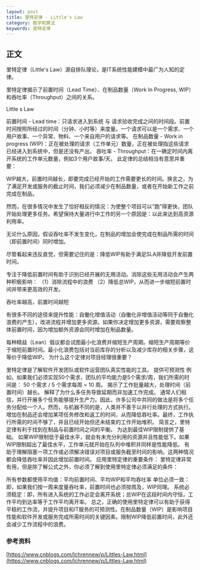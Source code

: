 ```yaml
---
layout: post
title: 里特定律 - Little's Law
category: 数学和算法
keywords: 里特定律 
---
```


## 正文
里特定律（Little's Law）源自排队理论，是IT系统性能建模中最广为人知的定律。

里特定律揭示了前置时间（Lead Time）、在制品数量（Work In Progress, WIP）和吞吐率（Throughput）之间的关系。

Little s Law

前置时间 - Lead time：只请求进入到系统 与 请求验收完成之间的时间段。前置时间按照所经过的时间（分钟、小时等）来度量。一个请求可以是一个需求、一个用户故事、一个异常、物料、一个来自用户的请求等。
在制品数量 - Work in progress (WIP)：正在被处理的请求（工作单元）数量，正在被处理指这些请求已经进入到系统中，但是还没有产出。
吞吐率 - Throughput：在一确定时间内离开系统的工作单元数量，例如3个用户故事/天。
此定律的总结相当有意思并重要：

WIP越大，前置时间越长，即要完成已经开始的工作需要更长的时间。换言之，为了满足开发或服务的截止时间，我们必须减少在制品数量，或者在开始新工作之前完成在制品。

然而，在很多情况中发生了恰好相反的情况：为使整个项目可以“跑”得更快，团队开始处理更多任务。希望保持大量进行中工作的另一个原因是：以此来达到高资源利用率。

无论什么原因，假设吞吐率不发生变化，在制品的增加会使完成在制品所需的时间（即前置时间）同时增加。

尽管看起来违反直觉，但需要记住的是：降低WIP有助于满足SLA并降低开发前置时间。

专注于降低前置时间有助于识别已经开展的无用活动。消除这些无用活动会产生两种积极影响：
（1）消除流程中的浪费
（2）降低总WIP，从而进一步缩短前置时间并带来更高效的开发。 

吞吐率越高，前置时间越短

有很多不同的途径来提升性能：自働化增值活动（自働化非增值活动等同于自働化浪费的产生），改进流程并增加更多资源。如果你决定增加更多资源，需要观察整体前置时间，因为增加额外资源会同时增加在制品数量。

每种精益（Lean）倡议都会试图最小化浪费并缩短生产周期。缩短生产周期等价于缩短前置时间。最小化浪费包括对当前库存的分析以及减少库存的相关步骤，这等价于降低WIP。
为什么这个定律对项目经理很重要？

里特定律是了解软件开发团队或软件运营团队真实性能的工具。
提供可预测性
例如，如果我们必须实现50个需求，团队的平均能力是5个需求/周，我们所需的时间是：
50 个需求 / 5 个需求每周 = 10 周。
揭示了工作批量越大，处理时间（前置时间）越长。
解释了为什么多任务导致延期而非加速工作完成。
通常人们相信，并行开展多个任务能够提升生产力。因此，许多公司中共同的做法是将多个任务分配给一个人。然而，与机器不同的是，人类并不善于以并行处理的方式执行。增加在制品还会增加某项任务修改和返工的时间，从而降低吞吐率。最终，工作执行所需的时间不够了，并且已经开始但还未结束的工作开始堆积。
简言之，里特定律有利于找到在制品与前置时间之间的平衡。
为达到最佳WIP限制提供了基础。 如果WIP限制低于最佳水平，就会有未充分利用的资源并且性能低下。如果WIP限制超出了最佳水平，工作单元就开始在队列中堆积并同样是性能降低。
有助于理解阻塞一项工作或必须解决错误对项目或服务截至时间的影响。这两种情况都会降低吞吐率并因此增加前置时间。
应用里特定律的重要条件：
里特定律非常有用，但是除了解公式之外，你必须了解到使用里特定律必须满足的条件：

所有参数都使用平均值：平均前置时间、平均WIP和平均吞吐率
单位必须一致：即，如果我们按一周来度量吞吐率，前置时间也必须按周及，WIP同理。
系统必须稳定：即，所有进入系统的工作必定会离开系统；总WIP在这段时间内守恒，工作平均到达率等于工作平均离开率。
总之，正确的使用里特定律可以有助于获得平稳的工作流，并提升项目和IT服务的可预测性。在制品数量（WIP）是影响项目性能和软件开发或服务完成所需时间的关键因素。限制WIP降低前置时间，此外还会减少工作流程中的浪费。

### 参考资料
[https://www.cnblogs.com/lchrennew/p/Littles-Law.html](https://www.cnblogs.com/lchrennew/p/Littles-Law.html)